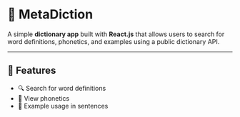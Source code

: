 # 📘 MetaDiction

A simple **dictionary app** built with **React.js** that allows users to search for word definitions, phonetics, and examples using a public dictionary API.

---

## 🚀 Features

- 🔍 Search for word definitions
- 📖 View phonetics
- 📝 Example usage in sentences


